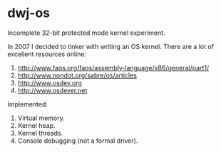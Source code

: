 # dwj-os

Incomplete 32-bit protected mode kernel experiment.

In 2007 I decided to tinker with writing an OS kernel.  There are a lot of excellent resources online:
1. http://www.faqs.org/faqs/assembly-language/x86/general/part1/
1. http://www.nondot.org/sabre/os/articles
1. http://www.osdev.org
1. http://www.osdever.net

Implemented:
1. Virtual memory.
1. Kernel heap.
1. Kernel threads.
1. Console debugging (not a formal driver).

